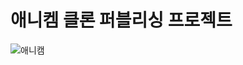 # 애니켐 클론 퍼블리싱 프로젝트

![애니캠](https://github.com/user-attachments/assets/36068845-1c82-4b56-bae1-6482632c77db)
